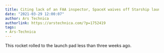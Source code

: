 ```yaml
---
title: Citing lack of an FAA inspector, SpaceX waives off Starship launch [Updated]
date: "2021-03-29 12:00:07"
author: Ars Technica
authorlink: https://arstechnica.com/?p=1752419
tags:
- Ars-Technica
---
```

This rocket rolled to the launch pad less than three weeks ago. 